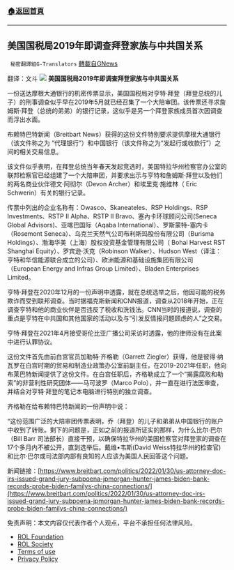 ###  [:house:返回首頁](https://github.com/ourhimalayas/txt)
---


## 美国国税局2019年即调查拜登家族与中共国关系
` 秘密翻譯組G-Translators` [轉載自GNews](https://gnews.org/zh-hans/1942291/)

翻译：文斗
![](https://assets.gnews.org/wp-content/uploads/2022/02/2.jpg)
**美国国税局2019年即调查拜登家族与中共国关系**

一份送达摩根大通银行的机密传票显示，美国国税局对亨特·拜登（拜登总统的儿子）的刑事调查似乎早在2019年5月就已经召集了一个大陪审团。该传票还寻求詹姆斯·拜登（总统的弟弟）的银行记录，这似乎是另一个拜登家族成员首次因调查而浮出水面。

布赖特巴特新闻（Breitbart News）获得的这份文件特别要求提供摩根大通银行（该文件称之为 “代理银行”）和中国银行（该文件称之为“发起行或收款行”）之间的相关交易信息。

该文件似乎表明，在拜登总统当年春天发起竞选时，美国特拉华州检察官办公室的联邦检察官已经组建了一个大陪审团，并要求出示与亨特和詹姆斯·拜登以及他们的两名商业伙伴德文·阿彻尔（Devon Archer）和埃里克·施维林（ Eric Schwerin）有关的银行记录。

传票中列出的企业名称有：Owasco、Skaneateles、RSP Holdings、RSP Investments、RSTP II Alpha、RSTP II Bravo、塞內卡环球顾问公司(Seneca Global Advisors)、亚喀巴国际（Aqaba International）、罗斯蒙特-塞内卡（Rosemont Seneca）、乌克兰天然气公司布利斯玛股份有限公司（Burisma Holdings）、渤海华美（上海）股权投资基金管理有限公司（ Bohai Harvest RST Shanghai Equity）、罗宾逊·沃克（Robinson Walker）、Hudson West（译注：亨特和华信能源联合成立的公司）、欧洲能源和基础设施集团有限公司（European Energy and Infras Group Limited）、Bladen Enterprises Limited。

亨特·拜登在2020年12月的一份声明中透露，就在总统选举之后，他因可能的税务欺诈而受到联邦调查。当时据福克斯新闻和CNN报道，调查从2018年开始，正在调查亨特和他的商业伙伴是否违反了税收和洗钱法。CNN当时的报道说，调查的重点是亨特在中共国和其他国家的活动以及与“引发反情报问题顾虑的人”之交易。

亨特·拜登在2021年4月接受哥伦比亚广播公司采访时透露，他的律师没有在此案中进行认罪协议。

这份文件首先由前白宫官员加勒特·齐格勒（Garrett Ziegler）获得，他是彼得·纳瓦罗在白宫时期的贸易和制造业政策办公室前副主任，在2019-2021年任职，他向布莱巴特新闻提供了这份文件。在白宫任职后，齐格勒成立了一个“揭露腐败和勒索”的非营利性研究团体——马可波罗（Marco Polo），并一直在进行法医审查，并结合对亨特·拜登的笔记本电脑进行特别的独立调查。

齐格勒在给布赖特巴特新闻的一份声明中说：

“这份范围广泛的大陪审团传票表明，乔（拜登）的儿子和弟弟从中国银行的账户中收到了转账。剩下的问题是，正如之前的报道所证实的那样，为什么比尔·巴尔（Bill Barr 司法部长）直接干预，以确保特拉华州的美国检察官对拜登家的调查在17个多月内不被公开，直到选举后。戴维•韦斯(David Weiss特拉华州的检查官)和比尔·巴尔或司法部内部有良知的人应该为美国人民回答这个问题。

新闻链接：[https://www.breitbart.com/politics/2022/01/30/us-attorney-doc-irs-issued-grand-jury-subpoena-jpmorgan-hunter-james-biden-bank-records-probe-biden-familys-china-connections/](https://www.breitbart.com/politics/2022/01/30/us-attorney-doc-irs-issued-grand-jury-subpoena-jpmorgan-hunter-james-biden-bank-records-probe-biden-familys-china-connections/)

 

免责声明：本文内容仅代表作者个人观点，平台不承担任何法律风险。

- [ROL Foundation](https://rolfoundation.org/)
- [ROL Society](https://rolsociety.org/)
- [Terms of use](https://gnews.org/terms-of-use-3/)
- [Privacy Policy](https://gnews.org/privacy-policy/)
